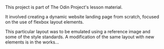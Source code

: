 This project is part of The Odin Project's lesson material.

It involved creating a dynamic website landing page from scratch, focused on the use of flexbox layout elements.

This particular layout was to be emulated using a reference image and some of the style standards. A modification of the same layout with new elements is in the works...